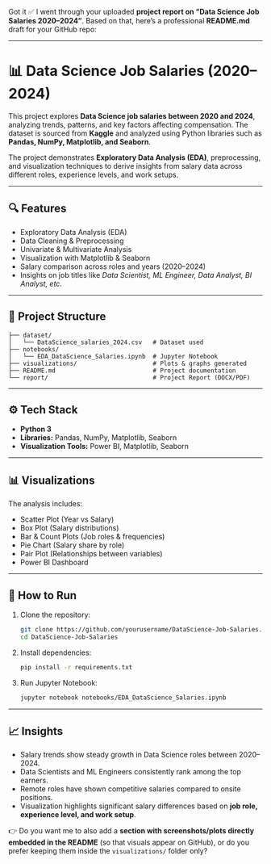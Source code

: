 Got it ✅ I went through your uploaded **project report on “Data Science Job Salaries 2020–2024”**. Based on that, here’s a professional **README.md** draft for your GitHub repo:

---

# 📊 Data Science Job Salaries (2020–2024)

This project explores **Data Science job salaries between 2020 and 2024**, analyzing trends, patterns, and key factors affecting compensation. The dataset is sourced from **Kaggle** and analyzed using Python libraries such as **Pandas, NumPy, Matplotlib, and Seaborn**.

The project demonstrates **Exploratory Data Analysis (EDA)**, preprocessing, and visualization techniques to derive insights from salary data across different roles, experience levels, and work setups.

---

## 🔍 Features

* Exploratory Data Analysis (EDA)
* Data Cleaning & Preprocessing
* Univariate & Multivariate Analysis
* Visualization with Matplotlib & Seaborn
* Salary comparison across roles and years (2020–2024)
* Insights on job titles like *Data Scientist, ML Engineer, Data Analyst, BI Analyst, etc.*

---

## 📂 Project Structure

```
├── dataset/
│   └── DataScience_salaries_2024.csv   # Dataset used
├── notebooks/
│   └── EDA_DataScience_Salaries.ipynb  # Jupyter Notebook
├── visualizations/                     # Plots & graphs generated
├── README.md                           # Project documentation
└── report/                             # Project Report (DOCX/PDF)
```

---

## ⚙️ Tech Stack

* **Python 3**
* **Libraries:** Pandas, NumPy, Matplotlib, Seaborn
* **Visualization Tools:** Power BI, Matplotlib, Seaborn

---

## 📊 Visualizations

The analysis includes:

* Scatter Plot (Year vs Salary)
* Box Plot (Salary distributions)
* Bar & Count Plots (Job roles & frequencies)
* Pie Chart (Salary share by role)
* Pair Plot (Relationships between variables)
* Power BI Dashboard

---

## 🚀 How to Run

1. Clone the repository:

   ```bash
   git clone https://github.com/yourusername/DataScience-Job-Salaries.git
   cd DataScience-Job-Salaries
   ```
2. Install dependencies:

   ```bash
   pip install -r requirements.txt
   ```
3. Run Jupyter Notebook:

   ```bash
   jupyter notebook notebooks/EDA_DataScience_Salaries.ipynb
   ```

---

## 📈 Insights

* Salary trends show steady growth in Data Science roles between 2020–2024.
* Data Scientists and ML Engineers consistently rank among the top earners.
* Remote roles have shown competitive salaries compared to onsite positions.
* Visualization highlights significant salary differences based on **job role, experience level, and work setup**.



👉 Do you want me to also add a **section with screenshots/plots directly embedded in the README** (so that visuals appear on GitHub), or do you prefer keeping them inside the `visualizations/` folder only?
